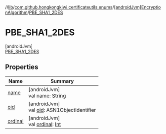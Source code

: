 //[lib](../../../../index.md)/[com.github.hongkongkiwi.certificateutils.enums](../../index.md)/[[androidJvm]EncryptionAlgorithm](../index.md)/[PBE_SHA1_2DES](index.md)

# PBE_SHA1_2DES

[androidJvm]\
[PBE_SHA1_2DES](index.md)

## Properties

| Name | Summary |
|---|---|
| [name](../../[android-jvm]-signature-algorithm/-s-h-a512_-w-i-t-h_-e-d-d-s-a/index.md#-372974862%2FProperties%2F-1973928616) | [androidJvm]<br>val [name](../../[android-jvm]-signature-algorithm/-s-h-a512_-w-i-t-h_-e-d-d-s-a/index.md#-372974862%2FProperties%2F-1973928616): [String](https://kotlinlang.org/api/latest/jvm/stdlib/kotlin/-string/index.html) |
| [oid](../oid.md) | [androidJvm]<br>val [oid](../oid.md): ASN1ObjectIdentifier |
| [ordinal](../../[android-jvm]-signature-algorithm/-s-h-a512_-w-i-t-h_-e-d-d-s-a/index.md#-739389684%2FProperties%2F-1973928616) | [androidJvm]<br>val [ordinal](../../[android-jvm]-signature-algorithm/-s-h-a512_-w-i-t-h_-e-d-d-s-a/index.md#-739389684%2FProperties%2F-1973928616): [Int](https://kotlinlang.org/api/latest/jvm/stdlib/kotlin/-int/index.html) |
